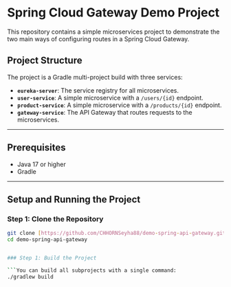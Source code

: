 # Spring Cloud Gateway Demo Project

This repository contains a simple microservices project to demonstrate the two main ways of configuring routes in a Spring Cloud Gateway.

## Project Structure

The project is a Gradle multi-project build with three services:

* **`eureka-server`**: The service registry for all microservices.
* **`user-service`**: A simple microservice with a `/users/{id}` endpoint.
* **`product-service`**: A simple microservice with a `/products/{id}` endpoint.
* **`gateway-service`**: The API Gateway that routes requests to the microservices.

---

## Prerequisites

* Java 17 or higher
* Gradle

---

## Setup and Running the Project

### Step 1: Clone the Repository

```sh
git clone [https://github.com/CHHORNSeyha88/demo-spring-api-gateway.git](https://github.com/CHHORNSeyha88/demo-spring-api-gateway.git)
cd demo-spring-api-gateway


### Step 1: Build the Project

```You can build all subprojects with a single command:
./gradlew build


